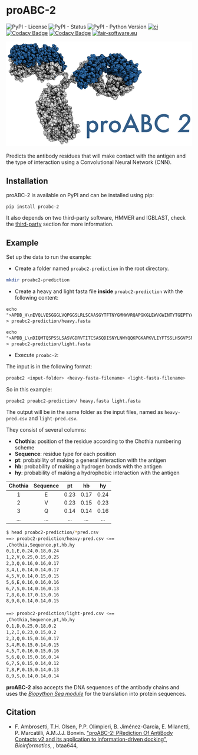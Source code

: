 # proABC-2
![PyPI - License](https://img.shields.io/pypi/l/proabc-2)
![PyPI - Status](https://img.shields.io/pypi/status/proabc-2)
![PyPI - Python Version](https://img.shields.io/pypi/pyversions/proabc-2)
[![ci](https://github.com/haddocking/proABC-2/actions/workflows/ci.yml/badge.svg)](https://github.com/haddocking/proABC-2/actions/workflows/ci.yml)
[![Codacy Badge](https://app.codacy.com/project/badge/Grade/ce83248d0f1f47ff96e0bc7656c83514)](https://app.codacy.com/gh/haddocking/proABC-2/dashboard?utm_source=gh&utm_medium=referral&utm_content=&utm_campaign=Badge_grade)
[![Codacy Badge](https://app.codacy.com/project/badge/Coverage/ce83248d0f1f47ff96e0bc7656c83514)](https://app.codacy.com/gh/haddocking/proABC-2/dashboard?utm_source=gh&utm_medium=referral&utm_content=&utm_campaign=Badge_coverage)
[![fair-software.eu](https://img.shields.io/badge/fair--software.eu-%E2%97%8F%20%20%E2%97%8F%20%20%E2%97%8F%20%20%E2%97%8B%20%20%E2%97%8F-yellow)](https://fair-software.eu)

![proabc2 logo](https://raw.githubusercontent.com/haddocking/proABC-2/main/logo/logo.png)

Predicts the antibody residues that will make contact with the antigen and the type of interaction using a Convolutional Neural Network (CNN).

## Installation

proABC-2 is available on PyPI and can be installed using pip:

```text
pip install proabc-2
```

It also depends on two third-party software, HMMER and IGBLAST, check the [third-party](THIRD_PARTY.md) section for more information.

## Example

Set up the data to run the example:

- Create a folder named `proabc2-prediction` in the root directory.

```bash
mkdir proabc2-prediction
```

- Create a heavy and light fasta file **inside** `proabc2-prediction` with the following content:

```text
echo ">APDB_H\nEVQLVESGGGLVQPGGSLRLSCAASGYTFTNYGMNWVRQAPGKGLEWVGWINTYTGEPTYAADFKRRFTFSLDTSKSTAYLQMNSLRAEDTAVYYCAKYPHYYGSSHWYFDVWGQGTLVTVSS" > proabc2-prediction/heavy.fasta
```

```text
echo ">APDB_L\nDIQMTQSPSSLSASVGDRVTITCSASQDISNYLNWYQQKPGKAPKVLIYFTSSLHSGVPSRFSGSGSGTDFTLTISSLQPEDFATYYCQQYSTVPWTFGQGTKVEIKRTV" > proabc2-prediction/light.fasta
```

- Execute `proabc-2`:

The input is in the following format:

```bash
proabc2 <input-folder> <heavy-fasta-filename> <light-fasta-filename>
```

So in this example:

```
proabc2 proabc2-prediction/ heavy.fasta light.fasta
```

The output will be in the same folder as the input files, named as `heavy-pred.csv` and `light-pred.csv`.

They consist of several columns:

- **Chothia**: position of the residue according to the Chothia numbering scheme
- **Sequence**: residue type for each position
- **pt**: probability of making a general interaction with the antigen
- **hb**: probability of making a hydrogen bonds with the antigen
- **hy**: probability of making a hydrophobic interaction with the antigen

| Chothia | Sequence |  pt  |  hb  |  hy  |
| :-----: | :------: | :--: | :--: | :--: |
|    1    |    E     | 0.23 | 0.17 | 0.24 |
|    2    |    V     | 0.23 | 0.15 | 0.23 |
|    3    |    Q     | 0.14 | 0.14 | 0.16 |
|   ...   |   ...    | ...  | ...  | ...  |

```bash
$ head proabc2-prediction/*pred.csv
==> proabc2-prediction/heavy-pred.csv <==
,Chothia,Sequence,pt,hb,hy
0,1,E,0.24,0.18,0.24
1,2,V,0.25,0.15,0.25
2,3,Q,0.16,0.16,0.17
3,4,L,0.14,0.14,0.17
4,5,V,0.14,0.15,0.15
5,6,E,0.16,0.16,0.16
6,7,S,0.14,0.16,0.13
7,8,G,0.17,0.13,0.16
8,9,G,0.14,0.14,0.15

==> proabc2-prediction/light-pred.csv <==
,Chothia,Sequence,pt,hb,hy
0,1,D,0.25,0.18,0.2
1,2,I,0.23,0.15,0.2
2,3,Q,0.15,0.16,0.17
3,4,M,0.15,0.14,0.15
4,5,T,0.16,0.15,0.16
5,6,Q,0.15,0.16,0.14
6,7,S,0.15,0.14,0.12
7,8,P,0.15,0.14,0.13
8,9,S,0.14,0.14,0.14
```

**proABC-2** also accepts the DNA sequences of the antibody chains and uses the [_Biopython Seq module_](https://biopython.org/DIST/docs/api/Bio.Seq-module.html) for the translation into protein sequences.

## Citation

- F. Ambrosetti, T.H. Olsen, P.P. Olimpieri, B. Jiménez-García, E. Milanetti, P. Marcatilli, A.M.J.J. Bonvin. ["proABC-2: PRediction Of AntiBody Contacts v2 and its application to information-driven docking"](https://doi.org/10.1093/bioinformatics/btaa644), _Bioinformatics_, , btaa644,
